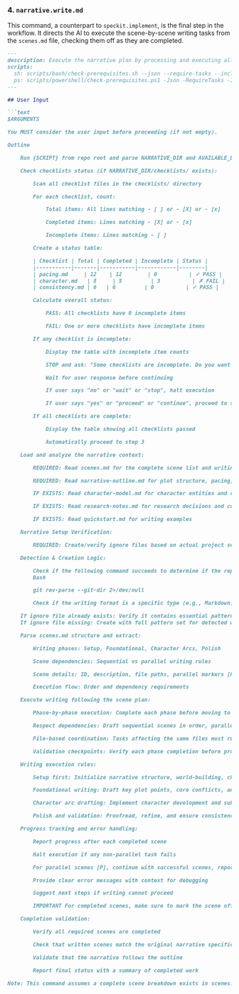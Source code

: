 ### 4. `narrative.write.md`
This command, a counterpart to `speckit.implement`, is the final step in the workflow. It directs the AI to execute the scene-by-scene writing tasks from the `scenes.md` file, checking them off as they are completed.

```markdown
---
description: Execute the narrative plan by processing and executing all scenes defined in scenes.md
scripts:
  sh: scripts/bash/check-prerequisites.sh --json --require-tasks --include-tasks
  ps: scripts/powershell/check-prerequisites.ps1 -Json -RequireTasks -IncludeTasks
---

## User Input

```text
$ARGUMENTS

You MUST consider the user input before proceeding (if not empty).

Outline

    Run {SCRIPT} from repo root and parse NARRATIVE_DIR and AVAILABLE_DOCS list. All paths must be absolute. For single quotes in args like "I'm Groot", use escape syntax: e.g 'I'''m Groot' (or double-quote if possible: "I'm Groot").

    Check checklists status (if NARRATIVE_DIR/checklists/ exists):

        Scan all checklist files in the checklists/ directory

        For each checklist, count:

            Total items: All lines matching - [ ] or - [X] or - [x]

            Completed items: Lines matching - [X] or - [x]

            Incomplete items: Lines matching - [ ]

        Create a status table:

        | Checklist | Total | Completed | Incomplete | Status |
        |-----------|-------|-----------|------------|--------|
        | pacing.md     | 12    | 12        | 0          | ✓ PASS |
        | character.md   | 8     | 5         | 3          | ✗ FAIL |
        | consistency.md | 6   | 6         | 0          | ✓ PASS |

        Calculate overall status:

            PASS: All checklists have 0 incomplete items

            FAIL: One or more checklists have incomplete items

        If any checklist is incomplete:

            Display the table with incomplete item counts

            STOP and ask: "Some checklists are incomplete. Do you want to proceed with writing anyway? (yes/no)"

            Wait for user response before continuing

            If user says "no" or "wait" or "stop", halt execution

            If user says "yes" or "proceed" or "continue", proceed to step 3

        If all checklists are complete:

            Display the table showing all checklists passed

            Automatically proceed to step 3

    Load and analyze the narrative context:

        REQUIRED: Read scenes.md for the complete scene list and writing plan

        REQUIRED: Read narrative-outline.md for plot structure, pacing, and chapter structure

        IF EXISTS: Read character-model.md for character entities and relationships

        IF EXISTS: Read research-notes.md for research decisions and constraints

        IF EXISTS: Read quickstart.md for writing examples

    Narrative Setup Verification:

        REQUIRED: Create/verify ignore files based on actual project setup:

    Detection & Creation Logic:

        Check if the following command succeeds to determine if the repository is a git repo (create/verify .gitignore if so):
        Bash

        git rev-parse --git-dir 2>/dev/null

        Check if the writing format is a specific type (e.g., Markdown, plaintext, etc.) → create/verify ignore files as needed.

    If ignore file already exists: Verify it contains essential patterns, append missing critical patterns only
    If ignore file missing: Create with full pattern set for detected writing format

    Parse scenes.md structure and extract:

        Writing phases: Setup, Foundational, Character Arcs, Polish

        Scene dependencies: Sequential vs parallel writing rules

        Scene details: ID, description, file paths, parallel markers [P]

        Execution flow: Order and dependency requirements

    Execute writing following the scene plan:

        Phase-by-phase execution: Complete each phase before moving to the next

        Respect dependencies: Draft sequential scenes in order, parallel scenes [P] can run together

        File-based coordination: Tasks affecting the same files must run sequentially

        Validation checkpoints: Verify each phase completion before proceeding

    Writing execution rules:

        Setup first: Initialize narrative structure, world-building, character outlines

        Foundational writing: Draft key plot points, core conflicts, and motivations

        Character arc drafting: Implement character development and subplots

        Polish and validation: Proofread, refine, and ensure consistency

    Progress tracking and error handling:

        Report progress after each completed scene

        Halt execution if any non-parallel task fails

        For parallel scenes [P], continue with successful scenes, report failed ones

        Provide clear error messages with context for debugging

        Suggest next steps if writing cannot proceed

        IMPORTANT For completed scenes, make sure to mark the scene off as [X] in the scenes file.

    Completion validation:

        Verify all required scenes are completed

        Check that written scenes match the original narrative specification

        Validate that the narrative follows the outline

        Report final status with a summary of completed work

Note: This command assumes a complete scene breakdown exists in scenes.md. If scenes are incomplete or missing, suggest running /narrative.tasks first to regenerate the scene list.